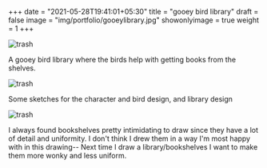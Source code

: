 +++
date = "2021-05-28T19:41:01+05:30"
title = "gooey bird library"
draft = false
image = "img/portfolio/gooeylibrary.jpg"
showonlyimage = true
weight = 1
+++

![trash](/img/portfolio/gooeylibrary.jpg)

A gooey bird library where the birds help with getting books from the shelves.

![trash](/img/extra/gooeylibrary_ex0.jpg)

Some sketches for the character and bird design, and library design

![trash](/img/extra/gooeylibrary_ex1.jpg)

I always found bookshelves pretty intimidating to draw since they have a lot of detail and uniformity. I don't think I drew them in a way I'm most happy with in this drawing-- Next time I draw a library/bookshelves I want to make them more wonky and less uniform.
